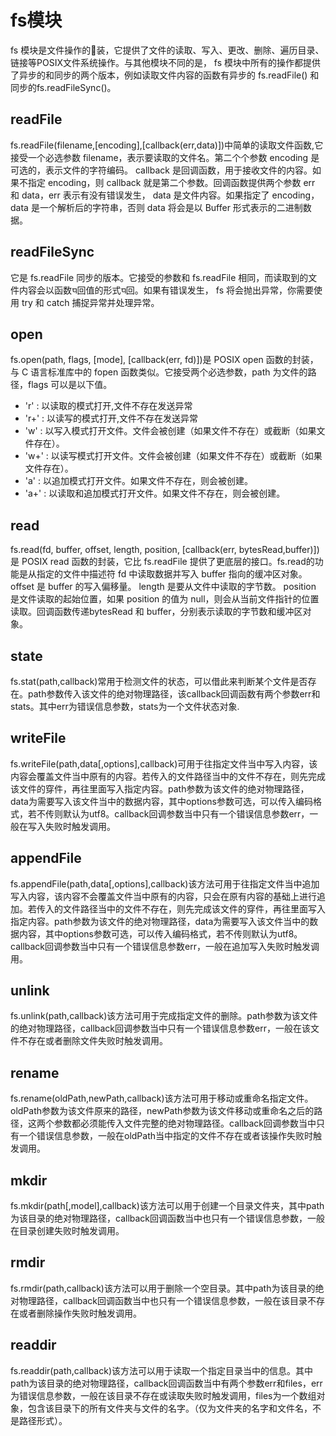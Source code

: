 
# fs模块

fs 模块是文件操作的࠯装，它提供了文件的读取、写入、更改、删除、遍历目录、链接等POSIX文件系统操作。与其他模块不同的是， fs 模块中所有的操作都提供了异步的和同步的两个版本，例如读取文件内容的函数有异步的 fs.readFile() 和同步的fs.readFileSync()。

## readFile

fs.readFile(filename,[encoding],[callback(err,data)])中简单的读取文件函数,它接受一个必选参数 filename，表示要读取的文件名。第二个个参数 encoding
是可选的，表示文件的字符编码。 callback 是回调函数，用于接收文件的内容。如果不指定 encoding，则 callback 就是第二个参数。回调函数提供两个参数 err 和 data，err 表示有没有错误发生， data 是文件内容。如果指定了 encoding， data 是一个解析后的字符串，否则 data 将会是以 Buffer 形式表示的二进制数据。

## readFileSync

它是 fs.readFile 同步的版本。它接受的参数和 fs.readFile 相同，而读取到的文件内容会以函数ᤄ回值的形式ᤄ回。如果有错误发生， fs 将会抛出异常，你需要使用 try 和 catch 捕捉异常并处理异常。

## open

fs.open(path, flags, [mode], [callback(err, fd)])是 POSIX open 函数的封装，与 C 语言标准库中的 fopen 函数类似。它接受两个必选参数，path 为文件的路径，flags 可以是以下值。

* 'r' : 以读取的模式打开,文件不存在发送异常
* 'r+' : 以读写的模式打开,文件不存在发送异常
* 'w' : 以写入模式打开文件。文件会被创建（如果文件不存在）或截断（如果文件存在）。
* 'w+' : 以读写模式打开文件。文件会被创建（如果文件不存在）或截断（如果文件存在）。
* 'a' : 以追加模式打开文件。如果文件不存在，则会被创建。
* 'a+' : 以读取和追加模式打开文件。如果文件不存在，则会被创建。

## read

fs.read(fd, buffer, offset, length, position, [callback(err, bytesRead,buffer)])是 POSIX read 函数的封装，它比 fs.readFile 提供了更底层的接口。fs.read的功能是从指定的文件中描述符 fd 中读取数据并写入 buffer 指向的缓冲区对象。 offset 是 buffer 的写入偏移量。 length 是要从文件中读取的字节数。 position 是文件读取的起始位置，如果 position 的值为 null，则会从当前文件指针的位置读取。回调函数传递bytesRead 和 buffer，分别表示读取的字节数和缓冲区对象。

## state

fs.stat(path,callback)常用于检测文件的状态，可以借此来判断某个文件是否存在。path参数传入该文件的绝对物理路径，该callback回调函数有两个参数err和stats。其中err为错误信息参数，stats为一个文件状态对象.

## writeFile

fs.writeFile(path,data[,options],callback)可用于往指定文件当中写入内容，该内容会覆盖文件当中原有的内容。若传入的文件路径当中的文件不存在，则先完成该文件的穿件，再往里面写入指定内容。path参数为该文件的绝对物理路径，data为需要写入该文件当中的数据内容，其中options参数可选，可以传入编码格式，若不传则默认为utf8。callback回调参数当中只有一个错误信息参数err，一般在写入失败时触发调用。

## appendFile

fs.appendFile(path,data[,options],callback)该方法可用于往指定文件当中追加写入内容，该内容不会覆盖文件当中原有的内容，只会在原有内容的基础上进行追加。若传入的文件路径当中的文件不存在，则先完成该文件的穿件，再往里面写入指定内容。path参数为该文件的绝对物理路径，data为需要写入该文件当中的数据内容，其中options参数可选，可以传入编码格式，若不传则默认为utf8。callback回调参数当中只有一个错误信息参数err，一般在追加写入失败时触发调用。

## unlink

fs.unlink(path,callback)该方法可用于完成指定文件的删除。path参数为该文件的绝对物理路径，callback回调参数当中只有一个错误信息参数err，一般在该文件不存在或者删除文件失败时触发调用。

## rename

fs.rename(oldPath,newPath,callback)该方法可用于移动或重命名指定文件。oldPath参数为该文件原来的路径，newPath参数为该文件移动或重命名之后的路径，这两个参数都必须能传入文件完整的绝对物理路径。callback回调参数当中只有一个错误信息参数，一般在oldPath当中指定的文件不存在或者该操作失败时触发调用。

## mkdir

fs.mkdir(path[,model],callback)该方法可以用于创建一个目录文件夹，其中path为该目录的绝对物理路径，callback回调函数当中也只有一个错误信息参数，一般在目录创建失败时触发调用。

## rmdir

fs.rmdir(path,callback)该方法可以用于删除一个空目录。其中path为该目录的绝对物理路径，callback回调函数当中也只有一个错误信息参数，一般在该目录不存在或者删除操作失败时触发调用。

## readdir

fs.readdir(path,callback)该方法可以用于读取一个指定目录当中的信息。其中path为该目录的绝对物理路径，callback回调函数当中有两个参数err和files，err为错误信息参数，一般在该目录不存在或读取失败时触发调用，files为一个数组对象，包含该目录下的所有文件夹与文件的名字。（仅为文件夹的名字和文件名，不是路径形式）。